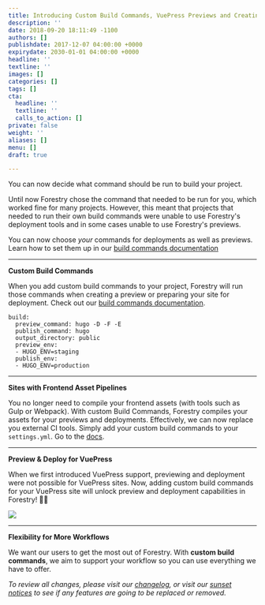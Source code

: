 ```yaml
---
title: Introducing Custom Build Commands, VuePress Previews and Creating Directories
description: ''
date: 2018-09-20 18:11:49 -1100
authors: []
publishdate: 2017-12-07 04:00:00 +0000
expirydate: 2030-01-01 04:00:00 +0000
headline: ''
textline: ''
images: []
categories: []
tags: []
cta:
  headline: ''
  textline: ''
  calls_to_action: []
private: false
weight: ''
aliases: []
menu: []
draft: true

---
```

You can now decide what command should be run to build your project.

Until now Forestry chose the command that needed to be run for you, which worked fine for many projects. However, this meant that projects that needed to run their own build commands were unable to use Forestry's deployment tools and in some cases unable to use Forestry's previews.

You can now choose _your_ commands for deployments as well as previews. Learn how to set them up in our [build commands documentation](/docs/settings/build-commands/)

***

**Custom Build Commands**

When you add custom build commands to your project, Forestry will run those commands when creating a preview or preparing your site for deployment. Check out our [build commands documentation](/docs/settings/build-commands/).

    build:
      preview_command: hugo -D -F -E
      publish_command: hugo
      output_directory: public
      preview_env:
      - HUGO_ENV=staging
      publish_env: 
      - HUGO_ENV=production

***

**Sites with Frontend Asset Pipelines**

You no longer need to compile your frontend assets (with tools such as Gulp or Webpack). With custom Build Commands, Forestry compiles your assets for your previews and deployments. Effectively, we can now replace you external CI tools. Simply add your custom build commands to your `settings.yml`. Go to the [docs](/docs/settings/build-commands/).

***

**Preview & Deploy for VuePress**

When we first introduced VuePress support, previewing and deployment were not possible for VuePress sites. Now, adding custom build commands for your VuePress site will unlock preview and deployment capabilities in Forestry! 🌲🎉

![](/uploads/2018/09/vuepress-add-preview.gif)

***

**Flexibility for More Workflows**

We want our users to get the most out of Forestry. With **custom build commands**, we aim to support your workflow so you can use everything we have to offer.

_To review all changes, please visit our_ [_changelog_](/docs/changelog/)_, or visit our_ [_sunset notices_](/docs/sunset/) _to see if any features are going to be replaced or removed._